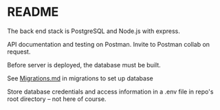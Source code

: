 # README

The back end stack is PostgreSQL and Node.js with express.

API documentation and testing on Postman. Invite to Postman collab on request.

Before server is deployed, the database must be built.

See [Migrations.md][1] in migrations to set up database

Store database credentials and access information in a .env file in repo's root directory – not here of course.

<!-- links -->
[1]: migrations/Migrations.md
